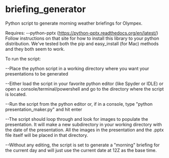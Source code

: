 # briefing_generator

Python script to generate morning weather briefings for Olympex.

Requires:
  --python-pptx (https://python-pptx.readthedocs.org/en/latest/)
  Follow instructions on that site for how to install this library to your python distribution.  We've tested both the pip and easy_install (for Mac) methods and they both seem to work.

To run the script:

--Place the python script in a working directory where you want your presentations to be generated

--Either load the script in your favorite python editor (like Spyder or IDLE) or open a console/terminal/powershell and go to the directory where the script is located.

--Run the script from the python editor or, if in a console, type "python presentation_maker.py" and hit enter

--The script should loop through and look for images to populate the presentation.  It will make a new subdirectory in your working directory with the date of the presentation.  All the images in the presentation and the .pptx file itself will be placed in that directory.

--Without any editing, the script is set to generate a "morning" briefing for the current day and will just use the current date at 12Z as the base time.
  
